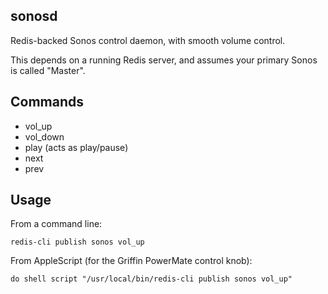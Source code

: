 sonosd
------

Redis-backed Sonos control daemon, with smooth volume control.

This depends on a running Redis server, and assumes your primary Sonos is called "Master".

Commands
-----

 - vol\_up
 - vol\_down
 - play (acts as play/pause)
 - next
 - prev


Usage
-----

From a command line:

    redis-cli publish sonos vol_up

From AppleScript (for the Griffin PowerMate control knob):

    do shell script "/usr/local/bin/redis-cli publish sonos vol_up"
